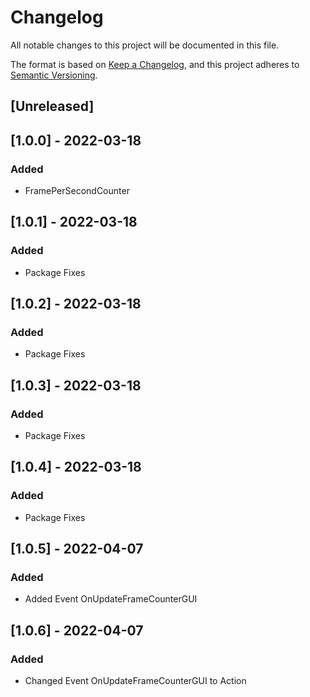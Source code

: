 # Changelog
All notable changes to this project will be documented in this file.

The format is based on [Keep a Changelog](https://keepachangelog.com/en/1.0.0/),
and this project adheres to [Semantic Versioning](https://semver.org/spec/v2.0.0.html).

## [Unreleased]

## [1.0.0] - 2022-03-18
### Added
- FramePerSecondCounter

## [1.0.1] - 2022-03-18
### Added
- Package Fixes

## [1.0.2] - 2022-03-18
### Added
- Package Fixes

## [1.0.3] - 2022-03-18
### Added
- Package Fixes

## [1.0.4] - 2022-03-18
### Added
- Package Fixes

## [1.0.5] - 2022-04-07
### Added
- Added Event OnUpdateFrameCounterGUI

## [1.0.6] - 2022-04-07
### Added
- Changed Event OnUpdateFrameCounterGUI to Action